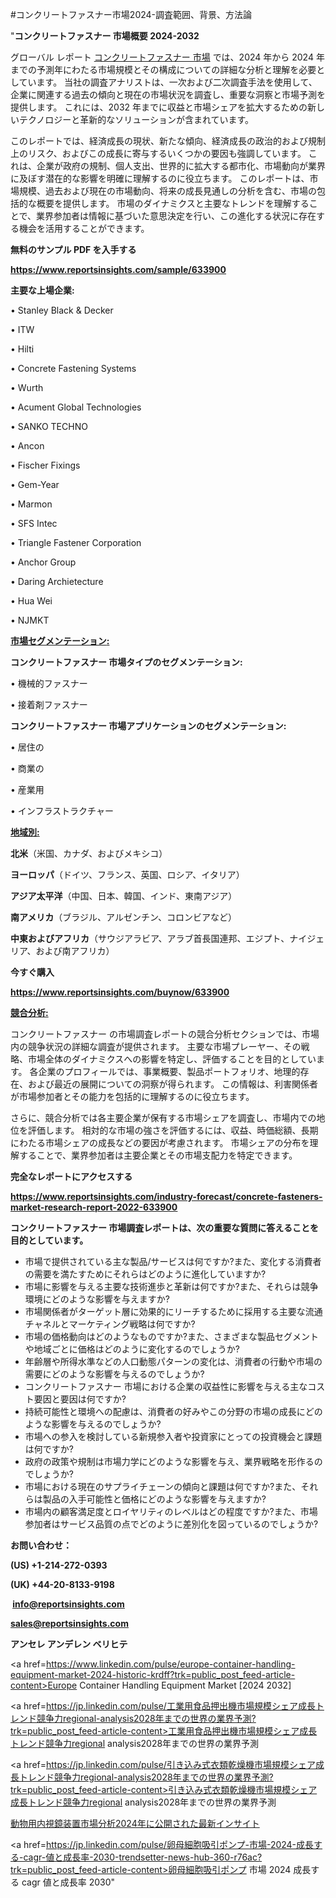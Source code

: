#コンクリートファスナー市場2024-調査範囲、背景、方法論

"<strong>コンクリートファスナー 市場概要 2024-2032</strong>

グローバル レポート <a href=https://www.reportsinsights.com/sample/633900>コンクリートファスナー 市場</a> では、2024 年から 2024 年までの予測年にわたる市場規模とその構成についての詳細な分析と理解を必要としています。 当社の調査アナリストは、一次および二次調査手法を使用して、企業に関連する過去の傾向と現在の市場状況を調査し、重要な洞察と市場予測を提供します。 これには、2032 年までに収益と市場シェアを拡大​​するための新しいテクノロジーと革新的なソリューションが含まれています。

このレポートでは、経済成長の現状、新たな傾向、経済成長の政治的および規制上のリスク、およびこの成長に寄与するいくつかの要因も強調しています。 これは、企業が政府の規制、個人支出、世界的に拡大する都市化、市場動向が業界に及ぼす潜在的な影響を明確に理解するのに役立ちます。 このレポートは、市場規模、過去および現在の市場動向、将来の成長見通しの分析を含む、市場の包括的な概要を提供します。 市場のダイナミクスと主要なトレンドを理解することで、業界参加者は情報に基づいた意思決定を行い、この進化する状況に存在する機会を活用することができます。

<strong><b>無料のサンプル PDF を入手する</b></strong>

<a href=https://www.reportsinsights.com/sample/633900><strong><u>https://www.reportsinsights.com/sample/633900</u></strong></a>

<strong>主要な上場企業:</strong>

• Stanley Black & Decker

• ITW

• Hilti

• Concrete Fastening Systems

• Wurth

• Acument Global Technologies

• SANKO TECHNO

• Ancon

• Fischer Fixings

• Gem-Year

• Marmon

• SFS Intec

• Triangle Fastener Corporation

• Anchor Group

• Daring Archietecture

• Hua Wei

• NJMKT

<strong><u>市場セグメンテーション</u></strong><strong><u>:</u></strong>

<strong>コンクリートファスナー 市場タイプのセグメンテーション:</strong>

• 機械的ファスナー

• 接着剤ファスナー

<strong>コンクリートファスナー 市場アプリケーションのセグメンテーション:</strong>

• 居住の

• 商業の

• 産業用

• インフラストラクチャー

<strong><u>地域別</u></strong><strong><u>:</u></strong>

<strong>北米</strong>（米国、カナダ、およびメキシコ）

<strong>ヨーロッパ</strong>（ドイツ、フランス、英国、ロシア、イタリア）

<strong>アジア太平洋</strong>（中国、日本、韓国、インド、東南アジア）

<strong>南アメリカ</strong>（ブラジル、アルゼンチン、コロンビアなど）

<strong>中東およびアフリカ</strong>（サウジアラビア、アラブ首長国連邦、エジプト、ナイジェリア、および南アフリカ）

<strong>今すぐ購入</strong>

<a href=https://www.reportsinsights.com/buynow/633900><strong><u>https://www.reportsinsights.com/buynow/633900</u></strong></a>

<strong><u>競合分析:</u></strong>

コンクリートファスナー の市場調査レポートの競合分析セクションでは、市場内の競争状況の詳細な調査が提供されます。 主要な市場プレーヤー、その戦略、市場全体のダイナミクスへの影響を特定し、評価することを目的としています。 各企業のプロフィールでは、事業概要、製品ポートフォリオ、地理的存在、および最近の展開についての洞察が得られます。 この情報は、利害関係者が市場参加者とその能力を包括的に理解するのに役立ちます。

さらに、競合分析では各主要企業が保有する市場シェアを調査し、市場内での地位を評価します。 相対的な市場の強さを評価するには、収益、時価総額、長期にわたる市場シェアの成長などの要因が考慮されます。 市場シェアの分布を理解することで、業界参加者は主要企業とその市場支配力を特定できます。

<strong>完全なレポートにアクセスする</strong>

<a href=https://www.reportsinsights.com/industry-forecast/concrete-fasteners-market-research-report-2022-633900><strong><u><b>https://www.reportsinsights.com/industry-forecast/concrete-fasteners-market-research-report-2022-633900</b></u></strong></a>

<strong><b>コンクリートファスナー 市場調査レポートは、次の重要な質問に答えることを目的としています。</b></strong>
<ul>
  <li>市場で提供されている主な製品/サービスは何ですか?また、変化する消費者の需要を満たすためにそれらはどのように進化していますか?</li>
  <li>市場に影響を与える主要な技術進歩と革新は何ですか?また、それらは競争環境にどのような影響を与えますか?</li>
  <li>市場関係者がターゲット層に効果的にリーチするために採用する主要な流通チャネルとマーケティング戦略は何ですか?</li>
  <li>市場の価格動向はどのようなものですか?また、さまざまな製品セグメントや地域ごとに価格はどのように変化するのでしょうか?</li>
  <li>年齢層や所得水準などの人口動態パターンの変化は、消費者の行動や市場の需要にどのような影響を与えるのでしょうか?</li>
  <li>コンクリートファスナー 市場における企業の収益性に影響を与える主なコスト要因と要因は何ですか?</li>
  <li>持続可能性と環境への配慮は、消費者の好みやこの分野の市場の成長にどのような影響を与えるのでしょうか?</li>
  <li>市場への参入を検討している新規参入者や投資家にとっての投資機会と課題は何ですか?</li>
  <li>政府の政策や規制は市場力学にどのような影響を与え、業界戦略を形作るのでしょうか?</li>
  <li>市場における現在のサプライチェーンの傾向と課題は何ですか?また、それらは製品の入手可能性と価格にどのような影響を与えますか?</li>
  <li>市場内の顧客満足度とロイヤリティのレベルはどの程度ですか?また、市場参加者はサービス品質の点でどのように差別化を図っているのでしょうか?</li>
</ul>
<strong>お問い合わせ：</strong>

<strong>(US) +1-214-272-0393</strong>

<strong>(UK) +44-20-8133-9198</strong>

<strong> </strong><a href=info@reportsinsights.com><strong><u>info@reportsinsights.com</u></strong></a>

<a href=sales@reportsinsights.com><strong><u>sales@reportsinsights.com</u></strong></a>

<strong>アンセレ アンデレン ベリヒテ</strong>

<a href=https://www.linkedin.com/pulse/europe-container-handling-equipment-market-2024-historic-krdff?trk=public_post_feed-article-content>Europe Container Handling Equipment Market [2024 2032]</a>

<a href=https://jp.linkedin.com/pulse/工業用食品押出機市場規模シェア成長トレンド競争力regional-analysis2028年までの世界の業界予測?trk=public_post_feed-article-content>工業用食品押出機市場規模シェア成長トレンド競争力regional analysis2028年までの世界の業界予測</a>

<a href=https://jp.linkedin.com/pulse/引き込み式衣類乾燥機市場規模シェア成長トレンド競争力regional-analysis2028年までの世界の業界予測?trk=public_post_feed-article-content>引き込み式衣類乾燥機市場規模シェア成長トレンド競争力regional analysis2028年までの世界の業界予測</a>

<a href=https://www.linkedin.com/pulse/動物用内視鏡装置市場分析2024年に公開された最新インサイト-infopulse-daily-360-57tcf/>動物用内視鏡装置市場分析2024年に公開された最新インサイト</a>

<a href=https://jp.linkedin.com/pulse/卵母細胞吸引ポンプ-市場-2024-成長する-cagr-値と成長率-2030-trendsetter-news-hub-360-r76ac?trk=public_post_feed-article-content>卵母細胞吸引ポンプ 市場 2024 成長する cagr 値と成長率 2030</a>"

